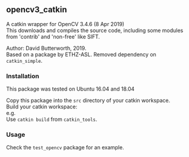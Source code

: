 ## opencv3_catkin

A catkin wrapper for OpenCV 3.4.6 (8 Apr 2019)  
This downloads and compiles the source code, including some modules from 'contrib' and 'non-free' like SIFT.  

Author: David Butterworth, 2019.  
Based on a package by ETHZ-ASL. Removed dependency on `catkin_simple`.  

### Installation

This package was tested on Ubuntu 16.04 and 18.04  

Copy this package into the `src` directory of your catkin workspace.  
Build your catkin workspace:  
e.g.  
Use `catkin build` from `catkin_tools`.  

### Usage

Check the `test_opencv` package for an example.  
